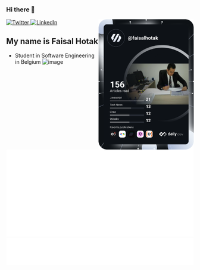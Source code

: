### Hi there 👋

<div align="left">
  <a href="https://twitter.com/FaisalHotak_">
    <img
      src="https://img.shields.io/twitter/follow/FaisalHotak_?label=Twitter&logo=twitter&style=flat-square&color=1da1f2&logoColor=ffffff"
      alt="Twitter"
    />
  </a>
  <a href="https://www.linkedin.com/in/faisalhotak/">
    <img
      src="https://img.shields.io/static/v1?logo=linkedin&style=flat-square&color=0072b1&label=LinkedIn&message=%E2%98%86"
      alt="LinkedIn"
    />
  </a>

  <a href="https://api.daily.dev/get?r=faisalhotak" target="_blank">
    <img
      width="256"
      align="right"
      src="https://github.com/faisalhotak/faisalhotak/blob/main/devcard.svg"
    />
  </a>
</div>

## My name is Faisal Hotak

- Student in Software Engineering in Belgium ![image](https://user-images.githubusercontent.com/55158944/169016425-32ee042d-fd5c-4b87-8454-116ceb7ce45d.png)

![Metrics](https://raw.githubusercontent.com/faisalhotak/faisalhotak/github-metrics/github-metrics.svg)
![Most used languages](https://raw.githubusercontent.com/faisalhotak/faisalhotak/github-metrics/language.svg)

